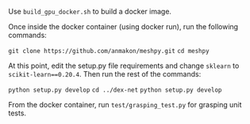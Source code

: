 Use `build_gpu_docker.sh` to build a docker image. 

Once inside the docker container (using docker run), run the following commands:

`git clone https://github.com/anmakon/meshpy.git`
`cd meshpy`

At this point, edit the setup.py file requirements and change `sklearn` to `scikit-learn==0.20.4`. Then run the rest of the commands:

`python setup.py develop`
`cd ../dex-net`
`python setup.py develop`

From the docker container, run `test/grasping_test.py` for grasping unit tests.
